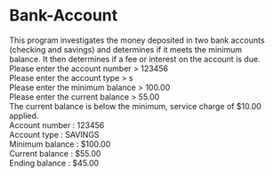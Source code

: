 # Bank-Account
This program investigates the money deposited in two bank accounts (checking and savings) and determines if it meets the minimum<br /> balance. It then determines if a fee or interest on the account is  due.<br />
Please enter the account number > 123456<br />
Please enter the account type > s<br />
Please enter the minimum balance > 100.00<br />
Please enter the current balance > 55.00<br />
The current balance is below the minimum, service charge of $10.00 applied.<br />
Account number : 123456<br />
Account type   : SAVINGS<br />
Minimum balance : $100.00<br />
Current balance : $55.00<br />
Ending balance  : $45.00<br />
